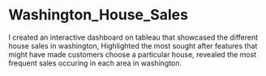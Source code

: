 # Washington_House_Sales
I created an interactive dashboard on tableau that showcased the different house sales in washington,
Highlighted the most sought after features that might have made customers choose a particular house,
revealed the most frequent sales occuring in each area in washington.
